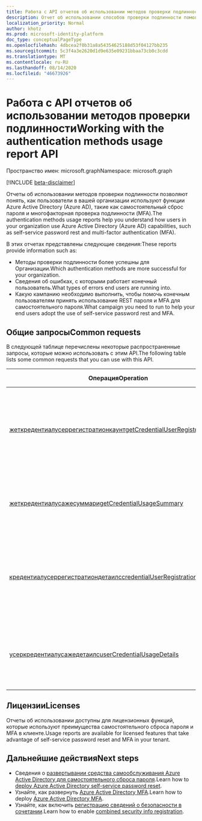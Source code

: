 ```yaml
---
title: Работа с API отчетов об использовании методов проверки подлинности
description: Отчет об использовании способов проверки подлинности помогает Организации определить, как их конечные пользователи используют функции Azure Active Directory, такие как самостоятельный сброс паролей и многофакторная проверка подлинности (MFA).
localization_priority: Normal
author: khotz
ms.prod: microsoft-identity-platform
doc_type: conceptualPageType
ms.openlocfilehash: 4dbcea2f0b31a8a54354625188d53f04127bb235
ms.sourcegitcommit: 5c3f4a3e2620d1d9e635e09231bbaa73cb0c3cdd
ms.translationtype: MT
ms.contentlocale: ru-RU
ms.lasthandoff: 08/14/2020
ms.locfileid: "46673926"
---
```

# <a name="working-with-the-authentication-methods-usage-report-api"></a><span data-ttu-id="61809-103">Работа с API отчетов об использовании методов проверки подлинности</span><span class="sxs-lookup"><span data-stu-id="61809-103">Working with the authentication methods usage report API</span></span>

<span data-ttu-id="61809-104">Пространство имен: microsoft.graph</span><span class="sxs-lookup"><span data-stu-id="61809-104">Namespace: microsoft.graph</span></span>

[!INCLUDE [beta-disclaimer](../../includes/beta-disclaimer.md)]

<span data-ttu-id="61809-105">Отчеты об использовании методов проверки подлинности позволяют понять, как пользователи в вашей организации используют функции Azure Active Directory (Azure AD), такие как самостоятельный сброс пароля и многофакторная проверка подлинности (MFA).</span><span class="sxs-lookup"><span data-stu-id="61809-105">The authentication methods usage reports help you understand how users in your organization use Azure Active Directory (Azure AD) capabilities, such as self-service password rest and multi-factor authentication (MFA).</span></span>

<span data-ttu-id="61809-106">В этих отчетах представлены следующие сведения:</span><span class="sxs-lookup"><span data-stu-id="61809-106">These reports provide information such as:</span></span>

- <span data-ttu-id="61809-107">Методы проверки подлинности более успешны для Организации.</span><span class="sxs-lookup"><span data-stu-id="61809-107">Which authentication methods are more successful for your organization.</span></span> 
- <span data-ttu-id="61809-108">Сведения об ошибках, с которыми работает конечный пользователь.</span><span class="sxs-lookup"><span data-stu-id="61809-108">What types of errors end users are running into.</span></span>
- <span data-ttu-id="61809-109">Какую кампанию необходимо выполнить, чтобы помочь конечным пользователям принять использование REST пароля и MFA для самостоятельного пароля.</span><span class="sxs-lookup"><span data-stu-id="61809-109">What campaign you need to run to help your end users adopt the use of self-service password rest and MFA.</span></span>

## <a name="common-requests"></a><span data-ttu-id="61809-110">Общие запросы</span><span class="sxs-lookup"><span data-stu-id="61809-110">Common requests</span></span>

<span data-ttu-id="61809-111">В следующей таблице перечислены некоторые распространенные запросы, которые можно использовать с этим API.</span><span class="sxs-lookup"><span data-stu-id="61809-111">The following table lists some common requests that you can use with this API.</span></span>

| <span data-ttu-id="61809-112">Операция</span><span class="sxs-lookup"><span data-stu-id="61809-112">Operation</span></span> | <span data-ttu-id="61809-113">Попробовать в песочнице Graph</span><span class="sxs-lookup"><span data-stu-id="61809-113">Try in Graph Explorer</span></span> | <span data-ttu-id="61809-114">Описание</span><span class="sxs-lookup"><span data-stu-id="61809-114">Description</span></span> |
| --------- | --- | ----------- |
| [<span data-ttu-id="61809-115">жеткредентиалусеррегистратионкаунт</span><span class="sxs-lookup"><span data-stu-id="61809-115">getCredentialUserRegistrationcount</span></span>](/graph/api/resources/credentialuserregistrationcount?view=graph-rest-beta) | <span data-ttu-id="61809-116">[ПОЛУЧЕНИЕ/кредентиалусеррегистратионкаунт](https://developer.microsoft.com/graph/graph-explorer?request=reports/getCredentialUserRegistrationcount()&version=beta)</span><span class="sxs-lookup"><span data-stu-id="61809-116">[GET /credentialuserregistrationcount](https://developer.microsoft.com/graph/graph-explorer?request=reports/getCredentialUserRegistrationcount()&version=beta)</span></span> | <span data-ttu-id="61809-117">Получение числа пользователей, зарегистрированных для самостоятельного сброса пароля и MFA.</span><span class="sxs-lookup"><span data-stu-id="61809-117">Get the number of users registered for self-service password reset and MFA.</span></span> |
| [<span data-ttu-id="61809-118">жеткредентиалусажесуммари</span><span class="sxs-lookup"><span data-stu-id="61809-118">getCredentialUsageSummary</span></span>](/graph/api/resources/credentialusagesummary?view=graph-rest-beta) | [<span data-ttu-id="61809-119">ПОЛУЧЕНИЕ/кредентиалусажесуммари</span><span class="sxs-lookup"><span data-stu-id="61809-119">GET /credentialusagesummary</span></span>](https://developer.microsoft.com/graph/graph-explorer?request=reports/getCredentialUsageSummary&version=beta) | <span data-ttu-id="61809-120">Получение числа пользователей, использующих самостоятельный сброс пароля.</span><span class="sxs-lookup"><span data-stu-id="61809-120">Get the number of users using self-service password reset.</span></span> |
| [<span data-ttu-id="61809-121">кредентиалусеррегистратиондетаилс</span><span class="sxs-lookup"><span data-stu-id="61809-121">credentialUserRegistrationDetails</span></span>](/graph/api/resources/credentialuserregistrationdetails?view=graph-rest-beta) | [<span data-ttu-id="61809-122">ПОЛУЧЕНИЕ/кредентиалусеррегистратиондетаилс</span><span class="sxs-lookup"><span data-stu-id="61809-122">GET /credentialuserregistrationdetails</span></span>](https://developer.microsoft.com/graph/graph-explorer?request=reports/credentialUserRegistrationDetails&version=beta) | <span data-ttu-id="61809-123">Получение сведений о пользователях для самостоятельного сброса пароля и действий регистрации MFA.</span><span class="sxs-lookup"><span data-stu-id="61809-123">Get the user details for self-service password reset and MFA registration activities.</span></span> |
| [<span data-ttu-id="61809-124">усеркредентиалусажедетаилс</span><span class="sxs-lookup"><span data-stu-id="61809-124">userCredentialUsageDetails</span></span>](/graph/api/resources/usercredentialusagedetails?view=graph-rest-beta) | [<span data-ttu-id="61809-125">ПОЛУЧЕНИЕ/усеркредентиалусажедетаилс</span><span class="sxs-lookup"><span data-stu-id="61809-125">GET /usercredentialusagedetails</span></span>](https://developer.microsoft.com/graph/graph-explorer?request=reports/userCredentialUsageDetails&version=beta) | <span data-ttu-id="61809-126">Получение сведений о пользователях для всех действий самостоятельного сброса пароля.</span><span class="sxs-lookup"><span data-stu-id="61809-126">Get user details for all self-service password reset activities.</span></span> |

## <a name="licenses"></a><span data-ttu-id="61809-127">Лицензии</span><span class="sxs-lookup"><span data-stu-id="61809-127">Licenses</span></span>

<span data-ttu-id="61809-128">Отчеты об использовании доступны для лицензионных функций, которые используют преимущества самостоятельного сброса пароля и MFA в клиенте.</span><span class="sxs-lookup"><span data-stu-id="61809-128">Usage reports are available for licensed features that take advantage of self-service password reset and MFA in your tenant.</span></span>

## <a name="next-steps"></a><span data-ttu-id="61809-129">Дальнейшие действия</span><span class="sxs-lookup"><span data-stu-id="61809-129">Next steps</span></span>

- <span data-ttu-id="61809-130">Сведения о [развертывании средства самообслуживания Azure Active Directory для самостоятельного сброса пароля](https://docs.microsoft.com/azure/active-directory/authentication/howto-sspr-deployment).</span><span class="sxs-lookup"><span data-stu-id="61809-130">Learn how to [deploy Azure Active Directory self-service password reset](https://docs.microsoft.com/azure/active-directory/authentication/howto-sspr-deployment).</span></span>
- <span data-ttu-id="61809-131">Узнайте, как развернуть [Azure Active Directory MFA](https://docs.microsoft.com/azure/active-directory/authentication/howto-mfa-getstarted).</span><span class="sxs-lookup"><span data-stu-id="61809-131">Learn how to deploy [Azure Active Directory MFA](https://docs.microsoft.com/azure/active-directory/authentication/howto-mfa-getstarted).</span></span>
- <span data-ttu-id="61809-132">Узнайте, как включить [регистрацию сведений о безопасности в сочетании](https://docs.microsoft.com/azure/active-directory/authentication/howto-registration-mfa-sspr-combined).</span><span class="sxs-lookup"><span data-stu-id="61809-132">Learn how to enable [combined security info registration](https://docs.microsoft.com/azure/active-directory/authentication/howto-registration-mfa-sspr-combined).</span></span>



